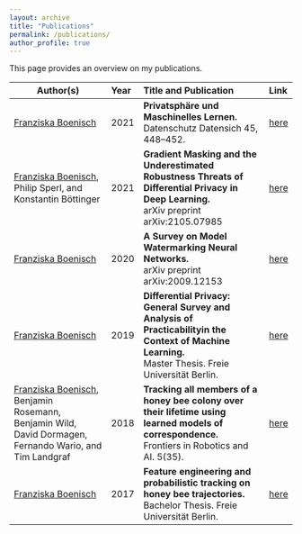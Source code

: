 ```yaml
---
layout: archive
title: "Publications"
permalink: /publications/
author_profile: true
---
```



This page provides an overview on my publications.

| Author(s)          | Year| Title and Publication                                                        | Link |
| --------- |:---|:---------|:---|
| <ins>Franziska Boenisch</ins>      | 2021 | **Privatsphäre und Maschinelles Lernen.** <br> Datenschutz Datensich 45, 448–452.                        | [here](https://doi.org/10.1007/s11623-021-1469-3)|
| <ins>Franziska Boenisch</ins>, Philip Sperl, and Konstantin Böttinger        | 2021 | **Gradient Masking and the Underestimated Robustness Threats of Differential Privacy in Deep Learning.** <br> arXiv preprint arXiv:2105.07985                           | [here](https://arxiv.org/pdf/2105.07985.pdf)|
| <ins>Franziska Boenisch</ins>        | 2020 | **A Survey on Model Watermarking Neural Networks.** <br> arXiv preprint arXiv:2009.12153                           | [here](https://arxiv.org/pdf/2009.12153.pdf)|
| <ins>Franziska Boenisch</ins>        | 2019 | **Differential Privacy: General Survey and Analysis of Practicabilityin the Context of Machine Learning.**  <br>    Master Thesis. Freie Universität Berlin.                       | [here](https://www.mi.fu-berlin.de/inf/groups/ag-idm/theseses/2019_Boenisch_MSc.pdf)|
| <ins>Franziska Boenisch</ins>,  Benjamin Rosemann, Benjamin Wild, David Dormagen, Fernando Wario, and Tim Landgraf          | 2018 | **Tracking all members of a honey bee colony over their lifetime using learned models of correspondence.** <br>  Frontiers in Robotics and AI. 5(35).              |[here](https://www.frontiersin.org/articles/10.3389/frobt.2018.00035/full)
| <ins>Franziska Boenisch</ins>        | 2017   | **Feature engineering and probabilistic tracking on honey bee trajectories.** <br>  Bachelor Thesis. Freie Universität Berlin.   |[here](https://www.mi.fu-berlin.de/inf/groups/ag-ki/Theses/Completed-theses/Bachelor-theses/2017/Boenisch/Bachelor-Boenisch.pdf)


